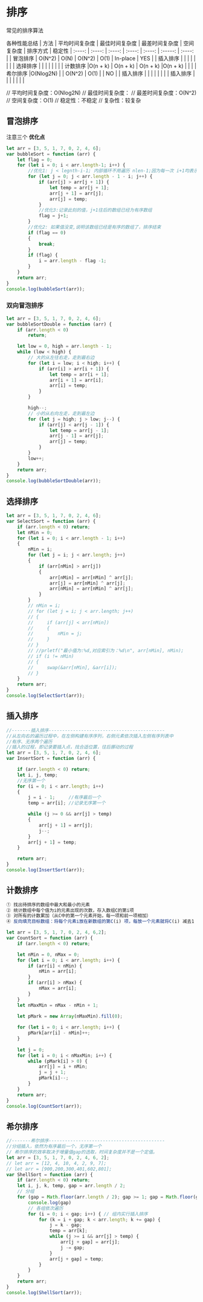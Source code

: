# 排序

常见的排序算法
<!--more-->
各种性能总结
| 方法    | 平均时间复杂度  | 最佳时间复杂度 | 最差时间复杂度 | 空间复杂度 | 排序方式  | 稳定性 
| :----:  |    :----:    | :----:       | :----:      | :----:    | :-----: | :----: |
| 冒泡排序 |   O(N^2)     |  O(N)        |    O(N^2)    |   O(1)   | In-place |  YES  |
| 插入排序 |              |              |              |          |          |       |
| 选择排序 |              |              |              |          |          |       |
| 计数排序 |O(n + k)      |   O(n + k)   |   O(n + k)   |O(n + k)  |          |       |
| 希尔排序 |O(Nlog2N)     |              |   O(N^2)     |   O(1)   |          | NO    |
| 插入排序 |              |              |              |          |          |       |
| 插入排序 |              |              |              |          |          |       |

// 平均时间复杂度：O(Nlog2N)
// 最佳时间复杂度：
// 最差时间复杂度：O(N^2)
// 空间复杂度：O(1)
// 稳定性：不稳定
// 复杂性：较复杂
## 冒泡排序
注意三个 **优化点**

```js
let arr = [3, 5, 1, 7, 0, 2, 4, 6];
var bubbleSort = function (arr) {
    let flag = 0;
    for (let i = 0; i < arr.length-1; i++) {
        //优化1: j < legnth-i-1; 内部循环不用遍历 nlen-1;因为每一次 i+1均表示已经有一个在了合适的位置上
        for (let j = 0; j < arr.length - 1 - i; j++) {
            if (arr[j] > arr[j + 1]) {
                let temp = arr[j + 1];
                arr[j + 1] = arr[j];
                arr[j] = temp;
            }
            //优化3:记录此刻的值，j+1往后的数组已经为有序数组
            flag = j+1;
        }
        //优化2: 如果值没变,说明该数组已经是有序的数组了，排序结束
        if (flag == 0)
        {
            break;
        }
        if (flag) {
            i = arr.length - flag -1;
        }
    }
    return arr;
}
console.log(bubbleSort(arr));
```
### 双向冒泡排序
```js
let arr = [3, 5, 1, 7, 0, 2, 4, 6];
var bubbleSortDouble = function (arr) {
    if (arr.length < 0)
        return;

    let low = 0, high = arr.length - 1;
    while (low < high) {
        // 大的从左往右走，走到最右边
        for (let i = low; i < high; i++) {
            if (arr[i] > arr[i + 1]) {
                let temp = arr[i + 1];
                arr[i + 1] = arr[i];
                arr[i] = temp;
            }
        }

        high--;
        // 小的从右向左走，走到最左边
        for (let j = high; j > low; j--) {
            if (arr[j] < arr[j - 1]) {
                let temp = arr[j - 1];
                arr[j - 1] = arr[j];
                arr[j] = temp;
            }
        }
        low++;
    }
    return arr;
}
console.log(bubbleSortDouble(arr));
```

## 选择排序

```js
let arr = [3, 5, 1, 7, 0, 2, 4, 6];
var SelectSort = function (arr) {
    if (arr.length < 0) return;
    let nMin = 0;
    for (let i = 0; i < arr.length - 1; i++)
    {
        nMin = i;
        for (let j = i; j < arr.length; j++)
        {
            if (arr[nMin] > arr[j])
            {
                arr[nMin] = arr[nMin] ^ arr[j];
                arr[j] = arr[nMin] ^ arr[j];
                arr[nMin] = arr[nMin] ^ arr[j];
            }
        }
        // nMin = i;
        // for (let j = i; j < arr.length; j++)
        // {
        //     if (arr[j] < arr[nMin])
        //     {
        //         nMin = j;
        //     }
        // }
        // //prletf("最小值为:%d,对应索引为：%d\n", arr[nMin], nMin);
        // if (i != nMin)
        // {
        //     swap(&arr[nMin], &arr[i]);
        // }
    }
    return arr;
}
console.log(SelectSort(arr));
```

## 插入排序

```js
//-------插入排序-------------------------------------------
//从左向右的遍历过程中，在左侧构建有序序列，右侧元素依次插入左侧有序列表中
//有序、无序两个遍历
//插入的过程，即记录要插入点，找合适位置，往后挪动的过程
let arr = [3, 5, 1, 7, 0, 2, 4, 6];
var InsertSort = function (arr) {

    if (arr.length < 0) return;
    let i, j, temp;
    //无序第一个
    for (i = 0; i < arr.length; i++)
    {
        j = i - 1;     //有序最后一个
        temp = arr[i]; //记录无序第一个

        while (j >= 0 && arr[j] > temp)
        {
            arr[j + 1] = arr[j];
            j--;
        }
        arr[j + 1] = temp;
    }

    return arr;
}
console.log(InsertSort(arr));
```

## 计数排序
```js
① 找出待排序的数组中最大和最小的元素
② 统计数组中每个值为i的元素出现的次数，存入数组C的第i项
③ 对所有的计数累加（从C中的第一个元素开始，每一项和前一项相加）
④ 反向填充目标数组：将每个元素i放在新数组的第C(i) 项，每放一个元素就将C(i) 减去1
```
```js
let arr = [3, 5, 1, 7, 0, 2, 4, 6,2];
var CountSort = function (arr) {
    if (arr.length < 0) return;

    let nMin = 0, nMax = 0;
    for (let i = 0; i < arr.length; i++) {
        if (arr[i] < nMin) {
            nMin = arr[i];
        }
        if (arr[i] > nMax) {
            nMax = arr[i];
        }
    }
    let nMaxMin = nMax - nMin + 1;

    let pMark = new Array(nMaxMin).fill(0);
    
    for (let i = 0; i < arr.length; i++) {
        pMark[arr[i] - nMin]++;
    }
    
    let j = 0;
    for (let i = 0; i < nMaxMin; i++) {
        while (pMark[i] > 0) {
            arr[j] = i + nMin;
            j = j + 1;
            pMark[i]--;
        }
    }
    return arr;
}
console.log(CountSort(arr));
```


## 希尔排序

```js
//-------希尔排序-------------------------------------------
//分组插入，依然为有序最后一个，无序第一个
// 希尔排序的效率取决于增量值gap的选取，时间复杂度并不是一个定值。
let arr = [3, 5, 1, 7, 0, 2, 4, 6, 2];
// let arr = [12, 4, 10, 4, 2, 9, 7];
// let arr = [900,200,300,401,602,801];
var ShellSort = function (arr) {
    if (arr.length < 0) return;
    let i, j, k, temp, gap = arr.length / 2;
    // 分组
    for (gap = Math.floor(arr.length / 2); gap >= 1; gap = Math.floor(gap/ 2)) {
        console.log(gap)
        // 各组依次遍历
        for (i = 0; i < gap; i++) { // 组内实行插入排序
            for (k = i + gap; k < arr.length; k += gap) {
                j = k - gap;
                temp = arr[k];
                while (j >= i && arr[j] > temp) {
                    arr[j + gap] = arr[j];
                    j -= gap;
                }
                arr[j + gap] = temp;
            }
        }
    }
    return arr;
}
console.log(ShellSort(arr));
```
